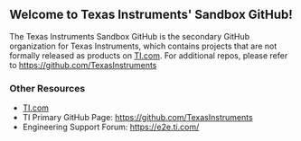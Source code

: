 ## Welcome to Texas Instruments' Sandbox GitHub!

The Texas Instruments Sandbox GitHub is the secondary GitHub organization for Texas Instruments, which contains projects that are not formally released as products on [TI.com](https://www.ti.com/). For additional repos, please refer to https://github.com/TexasInstruments

### Other Resources
* [TI.com](https://www.ti.com/)
* TI Primary GitHub Page: https://github.com/TexasInstruments
* Engineering Support Forum: https://e2e.ti.com/
